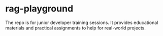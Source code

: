 # rag-playground

The repo is for junior developer training sessions.
It provides educational materials and practical assignments to help for real-world projects.  
